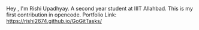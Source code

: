 Hey , I'm Rishi Upadhyay.
A second year student at IIIT Allahbad.
This is my first contribution in opencode.
Portfolio Link: https://rishi2674.github.io/GoGitTasks/
